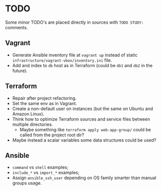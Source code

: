 TODO
============

Some minor TODO's are placed directly in sources with `TODO STUDY:` comments.

Vagrant
-------------

* Generate Ansible inventory file at `vagrant up` instead of static `infrastructure/vagrant-vbox/inventory.ini` file.
* Add and index to `db` host as in Terraform (could be `db1` and `db2` in the future).

Terraform
----------------

* Repair after project refactoring.
* Set the same env as in Vagrant.
* Create a non-default user on instances (but the same on Ubuntu and Amazon Linux).
* Think how to optimize Terraform sources and service files between multiple directories.
  * Maybe something like `terraform apply web-app-group/` could be called from the project root dir?
* Maybe instead a scalar variables some data structures could be used?

Ansible
-------------

* `command` vs `shell` examples;
* `include_*` vs `import_*` examples;
* Assign `ansible_ssh_user` depending on OS family smarter than manual groups usage.
